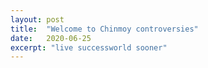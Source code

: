 ```yaml
---
layout: post
title:  "Welcome to Chinmoy controversies"
date:   2020-06-25
excerpt: "live successworld sooner"
---
```

